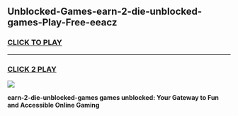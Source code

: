 
## Unblocked-Games-earn-2-die-unblocked-games-Play-Free-eeacz
<h3>
<a href="https://premium76.site?title=earn-2-die-unblocked-games&ref=09A">CLICK TO PLAY</a></h3>
<hr>

<h3>
<a href="https://premium76.site?title=earn-2-die-unblocked-games&ref=09A">CLICK 2 PLAY</a>
  
</h3>

<a href="https://premium76.site?title=earn-2-die-unblocked-games&ref=09A"><img src="https://clearcache.store/games.png"></a>


**earn-2-die-unblocked-games games unblocked: Your Gateway to Fun and Accessible Online Gaming**
